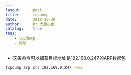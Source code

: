 ```yaml
---
layout:     post
title:      tcpdump
date:       2018-10-30
author:     BY 大雁小鱼
catalog:    true
tags:
    - tcpdump
    - 网络
---
```

- 这条命令可以捕获目标地址是192.168.0.247的ARP数据包
```bash
tcpdump arp src 192.168.0.247 -vvX
```
